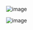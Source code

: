 ![image](https://github.com/user-attachments/assets/c3e295e0-880f-4012-be00-3aae909e28a6)





![image](https://github.com/user-attachments/assets/b002b81c-411f-4d47-96bc-fe006a31d72d)


